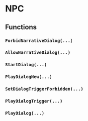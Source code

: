 # NPC

## Functions

### `ForbidNarrativeDialog(...)`

### `AllowNarrativeDialog(...)`

### `StartDialog(...)`

### `PlayDialogNew(...)`

### `SetDialogTriggerForbidden(...)`

### `PlayDialogTrigger(...)`

### `PlayDialog(...)`
